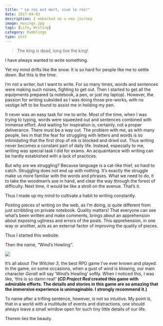 ```yaml
---
title: " Le roi est mort, vive le roi!"
date: 2017-04-03
description: I embarked on a new journey
image: musings.jpg
tags: [Life, Writing]
category: Ramblings
type: post
---
```


> The king is dead, long live the king!

I have always wanted to write something.

Yet my mind drifts like the snow. It is so hard for people like me to settle down. But this is the time.

I’m not a writer, but I want to write. For so many times, words and sentences were making such noises, fighting to get out. Then I started to get  all the equipments prepared (a notebook, a pen, or just my laptop).  However, the passion for writing subsided as I was doing those pre-works, with no vestige left to be found to assist me in holding my pen.

It never was an easy task for me to write. Most of the time, when I was trying to typing, words were squeezed out and sentences combined with immense effort. And waiting for inspiration is, certainly, not a proper deliverance. There must be a way out. The problem with me, as with many people, lies in that the fear for struggling with letters and words is so intimidating that the first drop of ink is blocked and dried out. Thus writing never becomes a constant part of daily life. Instead, especially to me, writing was special task I did for exams. An acquaintance with writing can be hardly established with a lack of practices.

But why are we struggling? Because language is a cat-like thief, so hard to catch. Struggling does not end up with nothing. It’s exactly the struggle make us more familiar with the words and phrases. What we need to do, it to take the woodman’s axe in hand, and clear the way through the forest of difficulty. Next time, it would be like a stroll on the avenue. That’s it.

Thus I made up my mind to cultivate a habit to writing constantly.

Posting pieces of writing on the web, as I’m doing, is quite different from just scribbling on private notebook. Quality matters! That everyone can see what’s been written and make comments, brings about an apprehension about exposing ugliness and errors of the posts. This apprehension, in one way or another, acts as an external factor of improving the quality of pieces.

Thus I started this website.

Then the name, “Wind’s Howling”.

![][1]

It’s all about *The Witcher 3*, the best RPG game I’ve ever known and played. In the game, on some occasions, when a gust of wind is blowing, our main character *Geralt* will say ‘Wind’s Howling’ softly. When I noticed this, I was like, ‘this is so damn real!’ **(*CD Project Red* created this game with admirable efforts. The details and stories in this game are so amazing that the immersive experience is unimaginable. I strongly recommend it.)**

To name after a trifling sentence, however, is not so intuitive. My point is, that in a world with a multitude of events and distractions, one should always leave a small window open for such tiny little details of our life.

Therein lies the beauty.

[1]:	/assets/img/windshowling.jpg
